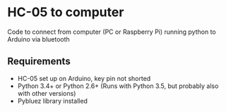# HC-05 to computer

Code to connect from computer (PC or Raspberry Pi) running python to Arduino via bluetooth


## Requirements

- HC-05 set up on Arduino, key pin not shorted
- Python 3.4+ or Python 2.6+ (Runs with Python 3.5, but probably also with other versions)
- Pybluez library installed


